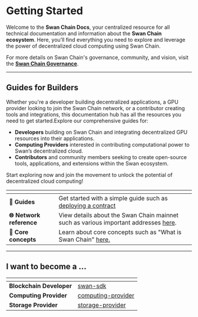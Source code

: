 # Getting Started



Welcome to the **Swan Chain Docs**, your centralized resource for all technical documentation and information about the **Swan Chain ecosystem**. Here, you’ll find everything you need to explore and leverage the power of decentralized cloud computing using Swan Chain.

For more details on Swan Chain's governance, community, and vision, visit the [**Swan Chain Governance**](https://github.com/swanchain/governance).

***

## **Guides for Builders**

Whether you're a developer building decentralized applications, a GPU provider looking to join the Swan Chain network, or a contributor creating tools and integrations, this documentation hub has all the resources you need to get started.Explore our comprehensive guides for:

* **Developers** building on Swan Chain and integrating decentralized GPU resources into their applications.
* **Computing Providers** interested in contributing computational power to Swan’s decentralized cloud.
* **Contributors** and community members seeking to create open-source tools, applications, and extensions within the Swan ecosystem.

Start exploring now and join the movement to unlock the potential of decentralized cloud computing!

<table data-view="cards"><thead><tr><th></th><th></th></tr></thead><tbody><tr><td>📄 <strong>Guides</strong></td><td>Get started with a simple guide such as <a href="bulders/dapp-developer/deploying-your-first-smart-contract-with-remix.md">deploying a contract</a></td></tr><tr><td><strong>🌐 Network reference</strong></td><td>View details about the Swan Chain mainnet such as various important addresses <a href="network-reference/readme/">here</a>.</td></tr><tr><td><strong>🌟 Core concepts</strong></td><td>Learn about core concepts such as "What is Swan Chain" <a href="https://github.com/swanchain/docs/blob/a4e9a38f2f67a4e01ef2538d9187d737c8397ceb/core-concepts">here</a><a href="core-concepts/">.</a></td></tr></tbody></table>

***

## I want to become a ...

<table data-view="cards"><thead><tr><th></th><th data-hidden data-card-target data-type="content-ref"></th></tr></thead><tbody><tr><td><strong>Blockchain Developer</strong></td><td><a href="bulders/tools/swan-sdk/">swan-sdk</a></td></tr><tr><td><strong>Computing Provider</strong></td><td><a href="bulders/computing-provider/">computing-provider</a></td></tr><tr><td><strong>Storage Provider</strong></td><td><a href="bulders/storage-provider/">storage-provider</a></td></tr></tbody></table>
